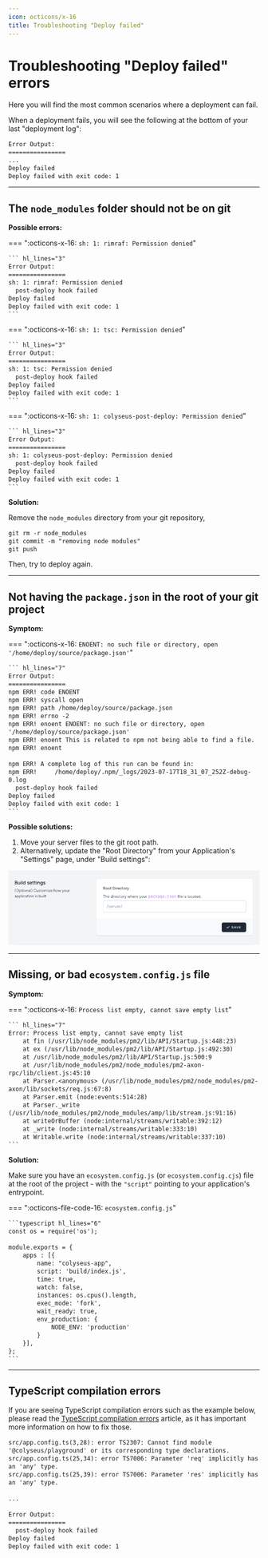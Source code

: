 ```yaml
---
icon: octicons/x-16
title: Troubleshooting "Deploy failed"
---
```


# Troubleshooting "Deploy failed" errors

Here you will find the most common scenarios where a deployment can fail.

When a deployment fails, you will see the following at the bottom of your last
"deployment log":

``` hl_lines="5"
Error Output:
================
...
Deploy failed
Deploy failed with exit code: 1
```

---

## The `node_modules` folder should not be on git

**Possible errors:**

=== ":octicons-x-16: `sh: 1: rimraf: Permission denied`"

    ``` hl_lines="3"
    Error Output:
    ================
    sh: 1: rimraf: Permission denied
      post-deploy hook failed
    Deploy failed
    Deploy failed with exit code: 1
    ```

=== ":octicons-x-16: `sh: 1: tsc: Permission denied`"

    ``` hl_lines="3"
    Error Output:
    ================
    sh: 1: tsc: Permission denied
      post-deploy hook failed
    Deploy failed
    Deploy failed with exit code: 1
    ```

=== ":octicons-x-16: `sh: 1: colyseus-post-deploy: Permission denied`"

    ``` hl_lines="3"
    Error Output:
    ================
    sh: 1: colyseus-post-deploy: Permission denied
      post-deploy hook failed
    Deploy failed
    Deploy failed with exit code: 1
    ```

**Solution:**

Remove the `node_modules` directory from your git repository,

```
git rm -r node_modules
git commit -m "removing node modules"
git push
```

Then, try to deploy again.

---

## Not having the `package.json` in the root of your git project

**Symptom:**

=== ":octicons-x-16: `ENOENT: no such file or directory, open '/home/deploy/source/package.json'`"

    ``` hl_lines="7"
    Error Output:
    ================
    npm ERR! code ENOENT
    npm ERR! syscall open
    npm ERR! path /home/deploy/source/package.json
    npm ERR! errno -2
    npm ERR! enoent ENOENT: no such file or directory, open '/home/deploy/source/package.json'
    npm ERR! enoent This is related to npm not being able to find a file.
    npm ERR! enoent

    npm ERR! A complete log of this run can be found in:
    npm ERR!     /home/deploy/.npm/_logs/2023-07-17T18_31_07_252Z-debug-0.log
      post-deploy hook failed
    Deploy failed
    Deploy failed with exit code: 1
    ```

**Possible solutions:**

1. Move your server files to the git root path.
2. Alternatively, update the "Root Directory" from your Application's "Settings" page, under "Build settings":

![](images/troubleshoot-build-settings.png)

---

## Missing, or bad `ecosystem.config.js` file

**Symptom:**

=== ":octicons-x-16: `Process list empty, cannot save empty list`"

    ``` hl_lines="7"
    Error: Process list empty, cannot save empty list
        at fin (/usr/lib/node_modules/pm2/lib/API/Startup.js:448:23)
        at ex (/usr/lib/node_modules/pm2/lib/API/Startup.js:492:30)
        at /usr/lib/node_modules/pm2/lib/API/Startup.js:500:9
        at /usr/lib/node_modules/pm2/node_modules/pm2-axon-rpc/lib/client.js:45:10
        at Parser.<anonymous> (/usr/lib/node_modules/pm2/node_modules/pm2-axon/lib/sockets/req.js:67:8)
        at Parser.emit (node:events:514:28)
        at Parser._write (/usr/lib/node_modules/pm2/node_modules/amp/lib/stream.js:91:16)
        at writeOrBuffer (node:internal/streams/writable:392:12)
        at _write (node:internal/streams/writable:333:10)
        at Writable.write (node:internal/streams/writable:337:10)
    ```

**Solution:**

Make sure you have an `ecosystem.config.js` (or `ecosystem.config.cjs`) file at the root of the project - with the `"script"` pointing to your application's entrypoint.


=== ":octicons-file-code-16: `ecosystem.config.js`"

    ```typescript hl_lines="6"
    const os = require('os');

    module.exports = {
        apps : [{
            name: "colyseus-app",
            script: 'build/index.js',
            time: true,
            watch: false,
            instances: os.cpus().length,
            exec_mode: 'fork',
            wait_ready: true,
            env_production: {
                NODE_ENV: 'production'
            }
        }],
    };
    ```

---

## TypeScript compilation errors

If you are seeing TypeScript compilation errors such as the example below, please read the
[TypeScript compilation errors](/cloud/typescript-compilation-errors) article, as it
has important more information on how to fix those.

``` hl_lines="1 2 3"
src/app.config.ts(3,28): error TS2307: Cannot find module '@colyseus/playground' or its corresponding type declarations.
src/app.config.ts(25,34): error TS7006: Parameter 'req' implicitly has an 'any' type.
src/app.config.ts(25,39): error TS7006: Parameter 'res' implicitly has an 'any' type.

...

Error Output:
================
  post-deploy hook failed
Deploy failed
Deploy failed with exit code: 1
```
